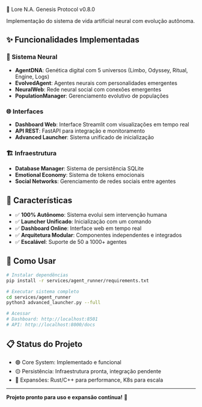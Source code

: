 🧬 Lore N.A. Genesis Protocol v0.8.0

Implementação do sistema de vida artificial neural com evolução autônoma.

## ✨ Funcionalidades Implementadas

### 🧠 Sistema Neural

-   **AgentDNA**: Genética digital com 5 universos (Limbo, Odyssey, Ritual, Engine, Logs)
-   **EvolvedAgent**: Agentes neurais com personalidades emergentes
-   **NeuralWeb**: Rede neural social com conexões emergentes
-   **PopulationManager**: Gerenciamento evolutivo de populações

### 🌐 Interfaces

-   **Dashboard Web**: Interface Streamlit com visualizações em tempo real
-   **API REST**: FastAPI para integração e monitoramento
-   **Advanced Launcher**: Sistema unificado de inicialização

### 🏗️ Infraestrutura

-   **Database Manager**: Sistema de persistência SQLite
-   **Emotional Economy**: Sistema de tokens emocionais
-   **Social Networks**: Gerenciamento de redes sociais entre agentes

## 🎯 Características

-   ✅ **100% Autônomo**: Sistema evolui sem intervenção humana
-   ✅ **Launcher Unificado**: Inicialização com um comando
-   ✅ **Dashboard Online**: Interface web em tempo real
-   ✅ **Arquitetura Modular**: Componentes independentes e integrados
-   ✅ **Escalável**: Suporte de 50 a 1000+ agentes

## 🚀 Como Usar

```bash
# Instalar dependências
pip install -r services/agent_runner/requirements.txt

# Executar sistema completo
cd services/agent_runner
python3 advanced_launcher.py --full

# Acessar
# Dashboard: http://localhost:8501
# API: http://localhost:8000/docs
```

## 📋 Status do Projeto

-   🟢 Core System: Implementado e funcional
-   🟡 Persistência: Infraestrutura pronta, integração pendente
-   🔵 Expansões: Rust/C++ para performance, K8s para escala

---

**Projeto pronto para uso e expansão contínua!** 🌟
